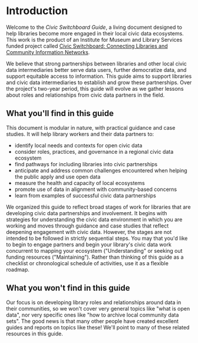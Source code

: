 # Introduction

Welcome to the _Civic Switchboard Guide_, a living document designed to help libraries become more engaged in their local civic data ecosystems. This work is the product of an Institute for Museum and Library Services funded project called [Civic Switchboard: Connecting Libraries and Community Information Networks](https://civic-switchboard.github.io/). 

We believe that strong partnerships between libraries and other local civic data intermediaries better serve data users, further democratize data, and support equitable access to information. This guide aims to support libraries and civic data intermediaries to establish and grow these partnerships. Over the project's two-year period, this guide will evolve as we gather lessons about roles and relationships from civic data partners in the field.

## What you'll find in this guide

This document is modular in nature, with practical guidance and case studies. It will help library workers and their data partners to:

* identify local needs and contexts for open civic data
* consider roles, practices, and governance in a regional civic data ecosystem
* find pathways for including libraries into civic partnerships
* anticipate and address common challenges encountered when helping the public apply and use open data
* measure the  health and capacity of local ecosystems
* promote use of data in alignment with community-based concerns
* learn from examples of successful civic data partnerships

We organized this guide to reflect broad stages of work for libraries that are developing civic data partnerships and involvement. It begins with strategies for understanding the civic data environment in which you are working and moves through guidance and case studies that reflect deepening engagement with civic data. However, the stages are not intended to be followed in strictly sequential steps. You may that you'd like to begin to engage partners and begin your library's civic data work concurrent to mapping your ecosystem \("Understanding" or seeking out funding resources \("Maintaining"\). Rather than thinking of this guide as a checklist or chronological schedule of activities, use it as a flexible roadmap. 

## What you won't find in this guide

Our focus is on developing library roles and relationships around data in their communities, so we won't cover very general topics like "what is open data", nor very specific ones like "how to archive local community data sets". The good news is that many other people have created excellent guides and reports on topics like these! We'll point to many of these related resources in this guide.

## 

